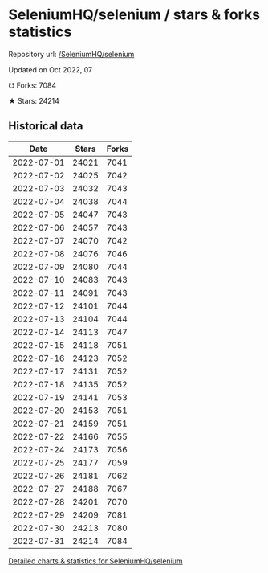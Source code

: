 # SeleniumHQ/selenium / stars & forks statistics

Repository url: [/SeleniumHQ/selenium](https://github.com/SeleniumHQ/selenium)

Updated on Oct 2022, 07

☋ Forks: 7084

★ Stars: 24214

## Historical data
| Date | Stars | Forks |
|------|-------|-------|
| 2022-07-01 | 24021 | 7041 | 
| 2022-07-02 | 24025 | 7042 | 
| 2022-07-03 | 24032 | 7043 | 
| 2022-07-04 | 24038 | 7044 | 
| 2022-07-05 | 24047 | 7043 | 
| 2022-07-06 | 24057 | 7043 | 
| 2022-07-07 | 24070 | 7042 | 
| 2022-07-08 | 24076 | 7046 | 
| 2022-07-09 | 24080 | 7044 | 
| 2022-07-10 | 24083 | 7043 | 
| 2022-07-11 | 24091 | 7043 | 
| 2022-07-12 | 24101 | 7044 | 
| 2022-07-13 | 24104 | 7044 | 
| 2022-07-14 | 24113 | 7047 | 
| 2022-07-15 | 24118 | 7051 | 
| 2022-07-16 | 24123 | 7052 | 
| 2022-07-17 | 24131 | 7052 | 
| 2022-07-18 | 24135 | 7052 | 
| 2022-07-19 | 24141 | 7053 | 
| 2022-07-20 | 24153 | 7051 | 
| 2022-07-21 | 24159 | 7051 | 
| 2022-07-22 | 24166 | 7055 | 
| 2022-07-24 | 24173 | 7056 | 
| 2022-07-25 | 24177 | 7059 | 
| 2022-07-26 | 24181 | 7062 | 
| 2022-07-27 | 24188 | 7067 | 
| 2022-07-28 | 24201 | 7070 | 
| 2022-07-29 | 24209 | 7081 | 
| 2022-07-30 | 24213 | 7080 | 
| 2022-07-31 | 24214 | 7084 | 


[Detailed charts & statistics for SeleniumHQ/selenium](https://reviewgithub.com/rep/SeleniumHQ/selenium)
